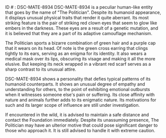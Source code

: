 ID # : DSC-MATE-8934
DSC-MATE-8934 is a peculiar human-like entity that goes by the name of "The Politician". Despite its humanoid appearance, it displays unusual physical traits that render it quite aberrant. Its most striking feature is the pair of striking red clown eyes that seem to glow like embers in the darkness. These eyes are a result of a genetic mutation, and it is believed that they are a part of its adaptive camouflage mechanism. 

The Politician sports a bizarre combination of green hair and a purple cap that it wears on its head. Of note is the green cross earring that clings tightly to its ears, serving as an enigma for its identity. It also wears a medical mask over its lips, obscuring its visage and making it all the more elusive. But keeping its neck wrapped in a vibrant red scarf serves as a sharp contrast to its unusual attire. 

DSC-MATE-8934 shows a personality that defies typical patterns of its humanoid counterparts. It shows an unusual degree of empathy and understanding for others, to the point of exhibiting emotional outbursts when it witnesses someone else's pain or suffering. Its close affinity with nature and animals further adds to its enigmatic nature. Its motivations for such and its larger scope of influence are still under investigation. 

If encountered in the wild, it is advised to maintain a safe distance and contact the Foundation immediately. Despite its unassuming presence, The Politician may have an ulterior motive that could pose significant danger to those who approach it. It is still advised to handle it with extreme caution.